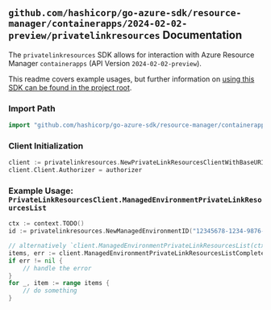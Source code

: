 
## `github.com/hashicorp/go-azure-sdk/resource-manager/containerapps/2024-02-02-preview/privatelinkresources` Documentation

The `privatelinkresources` SDK allows for interaction with Azure Resource Manager `containerapps` (API Version `2024-02-02-preview`).

This readme covers example usages, but further information on [using this SDK can be found in the project root](https://github.com/hashicorp/go-azure-sdk/tree/main/docs).

### Import Path

```go
import "github.com/hashicorp/go-azure-sdk/resource-manager/containerapps/2024-02-02-preview/privatelinkresources"
```


### Client Initialization

```go
client := privatelinkresources.NewPrivateLinkResourcesClientWithBaseURI("https://management.azure.com")
client.Client.Authorizer = authorizer
```


### Example Usage: `PrivateLinkResourcesClient.ManagedEnvironmentPrivateLinkResourcesList`

```go
ctx := context.TODO()
id := privatelinkresources.NewManagedEnvironmentID("12345678-1234-9876-4563-123456789012", "example-resource-group", "environmentName")

// alternatively `client.ManagedEnvironmentPrivateLinkResourcesList(ctx, id)` can be used to do batched pagination
items, err := client.ManagedEnvironmentPrivateLinkResourcesListComplete(ctx, id)
if err != nil {
	// handle the error
}
for _, item := range items {
	// do something
}
```
